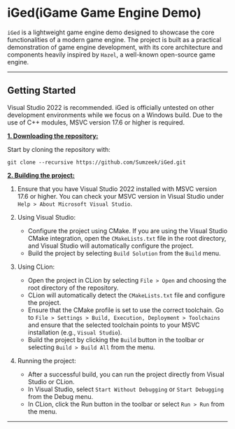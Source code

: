 # iGed(iGame Game Engine Demo)

``iGed`` is a lightweight game engine demo designed to showcase the core functionalities of a modern game engine. The
project is built as a practical demonstration of game engine development, with its core architecture and components
heavily inspired by ``Hazel``, a well-known open-source game engine.

---

## Getting Started

Visual Studio 2022 is recommended. iGed is officially untested on other development environments while we focus on a
Windows build. Due to the use of C++ modules, MSVC version 17.6 or higher is required.

<ins>**1. Downloading the repository:**</ins>

Start by cloning the repository with:

```git
git clone --recursive https://github.com/Sumzeek/iGed.git
```

<ins>**2. Building the project:**</ins>

1. Ensure that you have Visual Studio 2022 installed with MSVC version 17.6 or higher. You can check your MSVC version
   in Visual Studio under ``Help > About Microsoft Visual Studio``.

2. Using Visual Studio:
    - Configure the project using CMake. If you are using the Visual Studio CMake integration, open the
      ``CMakeLists.txt`` file in the root directory, and Visual Studio will automatically configure the project.
    - Build the project by selecting ``Build Solution`` from the ``Build`` menu.

3. Using CLion:
    - Open the project in CLion by selecting ``File > Open`` and choosing the root directory of the repository.
    - CLion will automatically detect the ``CMakeLists.txt`` file and configure the project.
    - Ensure that the CMake profile is set to use the correct toolchain. Go to
      ``File > Settings > Build, Execution, Deployment > Toolchains`` and ensure that the selected toolchain points to
      your MSVC installation (e.g., ``Visual Studio``).
    - Build the project by clicking the ``Build`` button in the toolbar or selecting ``Build > Build All`` from the
      menu.

4. Running the project:
    - After a successful build, you can run the project directly from Visual Studio or CLion.
    - In Visual Studio, select ``Start Without Debugging`` or ``Start Debugging`` from the Debug menu.
    - In CLion, click the Run button in the toolbar or select ``Run > Run`` from the menu.

---